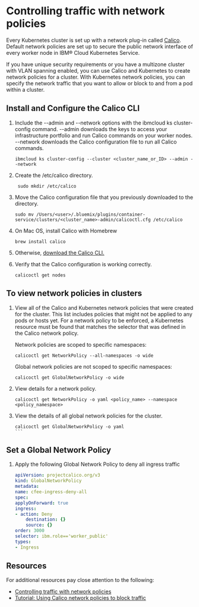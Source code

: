 # Controlling traffic with network policies

Every Kubernetes cluster is set up with a network plug-in called [Calico](https://www.projectcalico.org/). Default network policies are set up to secure the public network interface of every worker node in IBM® Cloud Kubernetes Service.

If you have unique security requirements or you have a multizone cluster with VLAN spanning enabled, you can use Calico and Kubernetes to create network policies for a cluster. With Kubernetes network policies, you can specify the network traffic that you want to allow or block to and from a pod within a cluster. 

## Install and Configure the Calico CLI

1.  Include the --admin and --network options with the ibmcloud ks cluster-config command. --admin downloads the keys to access your infrastructure portfolio and run Calico commands on your worker nodes. --network downloads the Calico configuration file to run all Calico commands.

    ```
    ibmcloud ks cluster-config --cluster <cluster_name_or_ID> --admin --network
    ```

1. Create the /etc/calico directory.
    ```
     sudo mkdir /etc/calico
    ```

1. Move the Calico configuration file that you previously downloaded to the directory.
    ```
    sudo mv /Users/<user>/.bluemix/plugins/container-service/clusters/<cluster_name>-admin/calicoctl.cfg /etc/calico
    ```

1. On Mac OS, install Calico with Homebrew
    ```
    brew install calico
    ```

1. Otherwise, [download the Calico CLI.](https://github.com/projectcalico/calicoctl/releases)

1. Verify that the Calico configuration is working correctly.
    ```
    calicoctl get nodes
    ```

## To view network policies in clusters

1. View all of the Calico and Kubernetes network policies that were created for the cluster. This list includes policies that might not be applied to any pods or hosts yet. For a network policy to be enforced, a Kubernetes resource must be found that matches the selector that was defined in the Calico network policy.

    Network policies are scoped to specific namespaces:
    ```
    calicoctl get NetworkPolicy --all-namespaces -o wide
    ```

    Global network policies are not scoped to specific namespaces:
    ```
    calicoctl get GlobalNetworkPolicy -o wide
    ```

1. View details for a network policy.
    ```
    calicoctl get NetworkPolicy -o yaml <policy_name> --namespace <policy_namespace>
    ````

1. View the details of all global network policies for the cluster.
    ````
    calicoctl get GlobalNetworkPolicy -o yaml
    ```

## Set a Global Network Policy

1. Apply the following Global Network Policy to deny all ingress traffic
    ```yml
    apiVersion: projectcalico.org/v3
    kind: GlobalNetworkPolicy
    metadata:
    name: cfee-ingress-deny-all
    spec:
    applyOnForward: true
    ingress:
    - action: Deny
        destination: {}
        source: {}
    order: 3000
    selector: ibm.role=='worker_public'
    types:
    - Ingress
    ```

## Resources

For additional resources pay close attention to the following:

- [Controlling traffic with network policies](https://cloud.ibm.com/docs/containers?topic=containers-network_policies#cli_install)
- [Tutorial: Using Calico network policies to block traffic](https://cloud.ibm.com/docs/containers?topic=containers-policy_tutorial#lesson3)